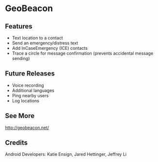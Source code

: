 GeoBeacon
======

## Features ##
* Text location to a contact
* Send an emergency/distress text
* Add InCaseEmergency (ICE) contacts
* Trace a circle for message confirmation (prevents accidental message sending)

## Future Releases ##
* Voice recording
* Additional languages
* Ping nearby users
* Log locations

## See More ##
http://geobeacon.net/

## Credits ##
Android Developers: Katie Ensign, Jared Hettinger, Jeffrey Li
